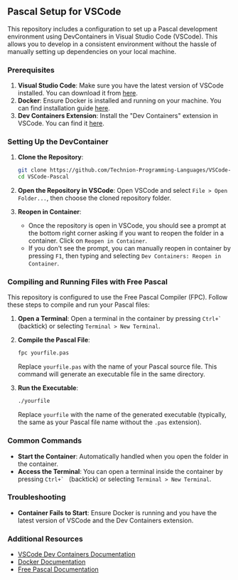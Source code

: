 ## Pascal Setup for VSCode

This repository includes a configuration to set up a Pascal development environment using DevContainers in Visual Studio Code (VSCode). This allows you to develop in a consistent environment without the hassle of manually setting up dependencies on your local machine.

### Prerequisites

1. **Visual Studio Code**: Make sure you have the latest version of VSCode installed. You can download it from [here](https://code.visualstudio.com/).
2. **Docker**: Ensure Docker is installed and running on your machine. You can find installation guide [here](https://docs.google.com/document/d/1JsjRnOC4oHi4SPF6R9xOravEu7tHIAw_mMqFgjRo_4E/edit).
3. **Dev Containers Extension**: Install the "Dev Containers" extension in VSCode. You can find it [here](https://marketplace.visualstudio.com/items?itemName=ms-vscode-remote.remote-containers).

### Setting Up the DevContainer

1. **Clone the Repository**:
    ```bash
    git clone https://github.com/Technion-Programming-Languages/VSCode-Pascal.git
    cd VSCode-Pascal
    ```

2. **Open the Repository in VSCode**:
    Open VSCode and select `File > Open Folder...`, then choose the cloned repository folder.

3. **Reopen in Container**:
    - Once the repository is open in VSCode, you should see a prompt at the bottom right corner asking if you want to reopen the folder in a container. Click on `Reopen in Container`.
    - If you don't see the prompt, you can manually reopen in container by pressing `F1`, then typing and selecting `Dev Containers: Reopen in Container`.


### Compiling and Running Files with Free Pascal

This repository is configured to use the Free Pascal Compiler (FPC). Follow these steps to compile and run your Pascal files:

1. **Open a Terminal**: Open a terminal in the container by pressing ``Ctrl+` `` (backtick) or selecting `Terminal > New Terminal`.

2. **Compile the Pascal File**:
    ```bash
    fpc yourfile.pas
    ```
    Replace `yourfile.pas` with the name of your Pascal source file. This command will generate an executable file in the same directory.

3. **Run the Executable**:
    ```bash
    ./yourfile
    ```
    Replace `yourfile` with the name of the generated executable (typically, the same as your Pascal file name without the `.pas` extension).

### Common Commands

- **Start the Container**: Automatically handled when you open the folder in the container.
- **Access the Terminal**: You can open a terminal inside the container by pressing ``Ctrl+` `` (backtick) or selecting `Terminal > New Terminal`.

### Troubleshooting

- **Container Fails to Start**: Ensure Docker is running and you have the latest version of VSCode and the Dev Containers extension.

### Additional Resources

- [VSCode Dev Containers Documentation](https://code.visualstudio.com/docs/remote/containers)
- [Docker Documentation](https://docs.docker.com/)
- [Free Pascal Documentation](https://www.freepascal.org/docs.var)